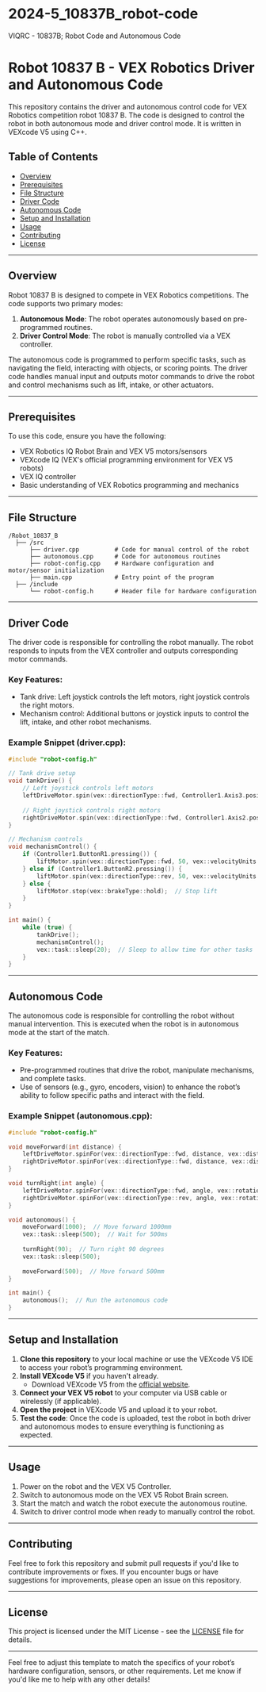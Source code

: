 # 2024-5_10837B_robot-code
VIQRC - 10837B; Robot Code and Autonomous Code



# Robot 10837 B - VEX Robotics Driver and Autonomous Code

This repository contains the driver and autonomous control code for VEX Robotics competition robot 10837 B. The code is designed to control the robot in both autonomous mode and driver control mode. It is written in VEXcode V5 using C++.

## Table of Contents

- [Overview](#overview)
- [Prerequisites](#prerequisites)
- [File Structure](#file-structure)
- [Driver Code](#driver-code)
- [Autonomous Code](#autonomous-code)
- [Setup and Installation](#setup-and-installation)
- [Usage](#usage)
- [Contributing](#contributing)
- [License](#license)

---

## Overview

Robot 10837 B is designed to compete in VEX Robotics competitions. The code supports two primary modes:

1. **Autonomous Mode**: The robot operates autonomously based on pre-programmed routines.
2. **Driver Control Mode**: The robot is manually controlled via a VEX controller.

The autonomous code is programmed to perform specific tasks, such as navigating the field, interacting with objects, or scoring points. The driver code handles manual input and outputs motor commands to drive the robot and control mechanisms such as lift, intake, or other actuators.

---

## Prerequisites

To use this code, ensure you have the following:

- VEX Robotics IQ Robot Brain and VEX V5 motors/sensors
- VEXcode IQ (VEX's official programming environment for VEX V5 robots)
- VEX IQ controller
- Basic understanding of VEX Robotics programming and mechanics

---

## File Structure

```
/Robot_10837_B
  ├── /src
      ├── driver.cpp          # Code for manual control of the robot
      ├── autonomous.cpp      # Code for autonomous routines
      ├── robot-config.cpp    # Hardware configuration and motor/sensor initialization
      ├── main.cpp            # Entry point of the program
  ├── /include
      └── robot-config.h      # Header file for hardware configuration
```

---

## Driver Code

The driver code is responsible for controlling the robot manually. The robot responds to inputs from the VEX controller and outputs corresponding motor commands.

### Key Features:
- Tank drive: Left joystick controls the left motors, right joystick controls the right motors.
- Mechanism control: Additional buttons or joystick inputs to control the lift, intake, and other robot mechanisms.

### Example Snippet (driver.cpp):

```cpp
#include "robot-config.h"

// Tank drive setup
void tankDrive() {
    // Left joystick controls left motors
    leftDriveMotor.spin(vex::directionType::fwd, Controller1.Axis3.position(), vex::velocityUnits::pct);
    
    // Right joystick controls right motors
    rightDriveMotor.spin(vex::directionType::fwd, Controller1.Axis2.position(), vex::velocityUnits::pct);
}

// Mechanism controls
void mechanismControl() {
    if (Controller1.ButtonR1.pressing()) {
        liftMotor.spin(vex::directionType::fwd, 50, vex::velocityUnits::pct);  // Lift up
    } else if (Controller1.ButtonR2.pressing()) {
        liftMotor.spin(vex::directionType::rev, 50, vex::velocityUnits::pct);  // Lift down
    } else {
        liftMotor.stop(vex::brakeType::hold);  // Stop lift
    }
}

int main() {
    while (true) {
        tankDrive();
        mechanismControl();
        vex::task::sleep(20);  // Sleep to allow time for other tasks
    }
}
```

---

## Autonomous Code

The autonomous code is responsible for controlling the robot without manual intervention. This is executed when the robot is in autonomous mode at the start of the match.

### Key Features:
- Pre-programmed routines that drive the robot, manipulate mechanisms, and complete tasks.
- Use of sensors (e.g., gyro, encoders, vision) to enhance the robot’s ability to follow specific paths and interact with the field.

### Example Snippet (autonomous.cpp):

```cpp
#include "robot-config.h"

void moveForward(int distance) {
    leftDriveMotor.spinFor(vex::directionType::fwd, distance, vex::distanceUnits::mm, 50, vex::velocityUnits::pct);
    rightDriveMotor.spinFor(vex::directionType::fwd, distance, vex::distanceUnits::mm, 50, vex::velocityUnits::pct);
}

void turnRight(int angle) {
    leftDriveMotor.spinFor(vex::directionType::fwd, angle, vex::rotationUnits::deg, 50, vex::velocityUnits::pct);
    rightDriveMotor.spinFor(vex::directionType::rev, angle, vex::rotationUnits::deg, 50, vex::velocityUnits::pct);
}

void autonomous() {
    moveForward(1000);  // Move forward 1000mm
    vex::task::sleep(500);  // Wait for 500ms
    
    turnRight(90);  // Turn right 90 degrees
    vex::task::sleep(500);
    
    moveForward(500);  // Move forward 500mm
}

int main() {
    autonomous();  // Run the autonomous code
}
```

---

## Setup and Installation

1. **Clone this repository** to your local machine or use the VEXcode V5 IDE to access your robot’s programming environment.
2. **Install VEXcode V5** if you haven't already.
   - Download VEXcode V5 from the [official website](https://www.vexrobotics.com/vexcode).
3. **Connect your VEX V5 robot** to your computer via USB cable or wirelessly (if applicable).
4. **Open the project** in VEXcode V5 and upload it to your robot.
5. **Test the code**: Once the code is uploaded, test the robot in both driver and autonomous modes to ensure everything is functioning as expected.

---

## Usage

1. Power on the robot and the VEX V5 Controller.
2. Switch to autonomous mode on the VEX V5 Robot Brain screen.
3. Start the match and watch the robot execute the autonomous routine.
4. Switch to driver control mode when ready to manually control the robot.

---

## Contributing

Feel free to fork this repository and submit pull requests if you'd like to contribute improvements or fixes. If you encounter bugs or have suggestions for improvements, please open an issue on this repository.

---

## License

This project is licensed under the MIT License - see the [LICENSE](LICENSE) file for details.

---

Feel free to adjust this template to match the specifics of your robot’s hardware configuration, sensors, or other requirements. Let me know if you'd like me to help with any other details!
